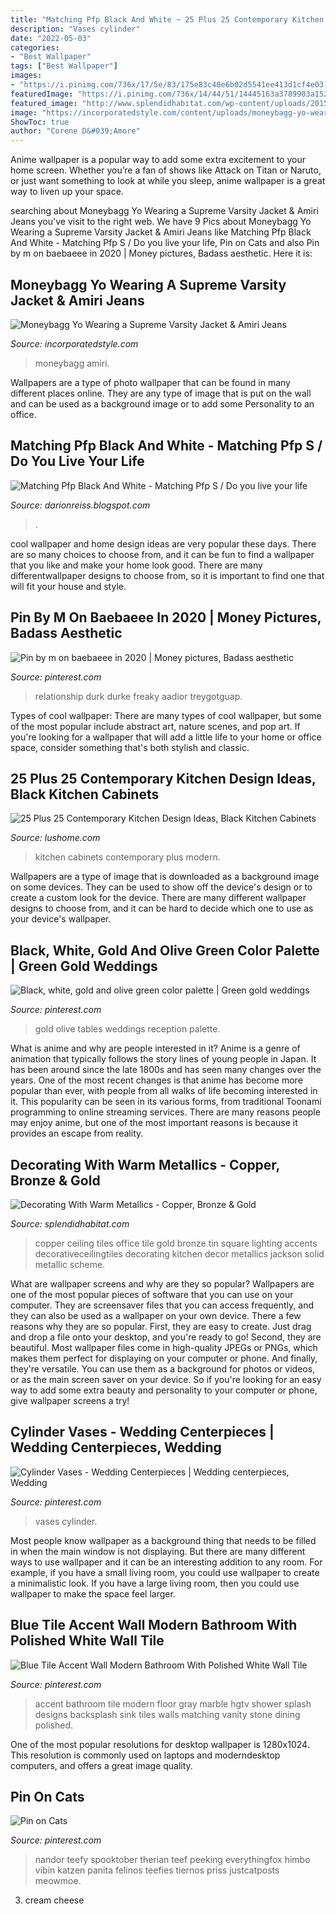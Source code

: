 ```yaml
---
title: "Matching Pfp Black And White ~ 25 Plus 25 Contemporary Kitchen Design Ideas, Black Kitchen Cabinets"
description: "Vases cylinder"
date: "2022-05-03"
categories:
- "Best Wallpaper"
tags: ["Best Wallpaper"]
images:
- "https://i.pinimg.com/736x/17/5e/83/175e83c40e6b02d5541ee413d1cf4e03.jpg"
featuredImage: "https://i.pinimg.com/736x/14/44/51/14445163a3789903a152f38b859328ab.jpg"
featured_image: "http://www.splendidhabitat.com/wp-content/uploads/2015/01/solid_copper_ceiling_tiles-510x765.jpg"
image: "https://incorporatedstyle.com/content/uploads/moneybagg-yo-wearing-a-supreme-varsity-jacket-with-amiri-bandana-jeans-1.jpg"
ShowToc: true
author: "Corene D&#039;Amore"
---
```



Anime wallpaper is a popular way to add some extra excitement to your home screen. Whether you’re a fan of shows like Attack on Titan or Naruto, or just want something to look at while you sleep, anime wallpaper is a great way to liven up your space.

	

		
searching about Moneybagg Yo Wearing a Supreme Varsity Jacket &amp; Amiri Jeans you've visit to the right web. We have 9 Pics about Moneybagg Yo Wearing a Supreme Varsity Jacket &amp; Amiri Jeans like Matching Pfp Black And White - Matching Pfp S / Do you live your life, Pin on Cats and also Pin by m on baebaeee in 2020 | Money pictures, Badass aesthetic. Here it is:
		
    
## Moneybagg Yo Wearing A Supreme Varsity Jacket &amp; Amiri Jeans

<img loading=lazy src="https://incorporatedstyle.com/content/uploads/moneybagg-yo-wearing-a-supreme-varsity-jacket-with-amiri-bandana-jeans-1.jpg" onerror="this.onerror=null;this.src='https://tse1.mm.bing.net/th?id=OIP._DxzjRjOPasOxxIfAFOvKgHaLH&amp;pid=15.1';" alt="Moneybagg Yo Wearing a Supreme Varsity Jacket &amp; Amiri Jeans">

_Source: incorporatedstyle.com_

>moneybagg amiri. 

	



Wallpapers are a type of photo wallpaper that can be found in many different places online. They are any type of image that is put on the wall and can be used as a background image or to add some Personality to an office.

    
## Matching Pfp Black And White - Matching Pfp S / Do You Live Your Life

<img loading=lazy src="https://i.pinimg.com/originals/5d/ea/bc/5deabcb998fadee35624da0e9d9248a8.jpg" onerror="this.onerror=null;this.src='https://tse4.mm.bing.net/th?id=OIP.2leGcNRegAdrlQbf-jak4gHaHa&amp;pid=15.1';" alt="Matching Pfp Black And White - Matching Pfp S / Do you live your life">

_Source: darionreiss.blogspot.com_

>. 

	

cool wallpaper and home design ideas are very popular these days. There are so many choices to choose from, and it can be fun to find a wallpaper that you like and make your home look good. There are many differentwallpaper designs to choose from, so it is important to find one that will fit your house and style.

    
## Pin By M On Baebaeee In 2020 | Money Pictures, Badass Aesthetic

<img loading=lazy src="https://i.pinimg.com/736x/14/44/51/14445163a3789903a152f38b859328ab.jpg" onerror="this.onerror=null;this.src='https://tse3.mm.bing.net/th?id=OIP.xOe6yiMLAGtdwHoJDdzVkwHaJW&amp;pid=15.1';" alt="Pin by m on baebaeee in 2020 | Money pictures, Badass aesthetic">

_Source: pinterest.com_

>relationship durk durke freaky aadior treygotguap. 

	

Types of cool wallpaper:
There are many types of cool wallpaper, but some of the most popular include abstract art, nature scenes, and pop art. If you're looking for a wallpaper that will add a little life to your home or office space, consider something that's both stylish and classic.

    
## 25 Plus 25 Contemporary Kitchen Design Ideas, Black Kitchen Cabinets

<img loading=lazy src="https://www.lushome.com/wp-content/uploads/2014/05/black-kitchen-cabinets-contemporary-design-23.jpg" onerror="this.onerror=null;this.src='https://tse2.mm.bing.net/th?id=OIP.Qm0QtdxT9a6ErnvwI36-wwHaJ3&amp;pid=15.1';" alt="25 Plus 25 Contemporary Kitchen Design Ideas, Black Kitchen Cabinets">

_Source: lushome.com_

>kitchen cabinets contemporary plus modern. 

	

Wallpapers are a type of image that is downloaded as a background image on some devices. They can be used to show off the device's design or to create a custom look for the device. There are many different wallpaper designs to choose from, and it can be hard to decide which one to use as your device's wallpaper.

    
## Black, White, Gold And Olive Green Color Palette | Green Gold Weddings

<img loading=lazy src="https://i.pinimg.com/736x/17/5e/83/175e83c40e6b02d5541ee413d1cf4e03.jpg" onerror="this.onerror=null;this.src='https://tse1.mm.bing.net/th?id=OIP.0twUwONPJdL1B6TL93dwGgHaLG&amp;pid=15.1';" alt="Black, white, gold and olive green color palette | Green gold weddings">

_Source: pinterest.com_

>gold olive tables weddings reception palette. 

	

What is anime and why are people interested in it?
Anime is a genre of animation that typically follows the story lines of young people in Japan. It has been around since the late 1800s and has seen many changes over the years. One of the most recent changes is that anime has become more popular than ever, with people from all walks of life becoming interested in it. This popularity can be seen in its various forms, from traditional Toonami programming to online streaming services. There are many reasons people may enjoy anime, but one of the most important reasons is because it provides an escape from reality.

    
## Decorating With Warm Metallics - Copper, Bronze &amp; Gold

<img loading=lazy src="http://www.splendidhabitat.com/wp-content/uploads/2015/01/solid_copper_ceiling_tiles-510x765.jpg" onerror="this.onerror=null;this.src='https://tse2.mm.bing.net/th?id=OIP.3aUHnNtRuKQJTfzabhUb3gAAAA&amp;pid=15.1';" alt="Decorating With Warm Metallics - Copper, Bronze &amp; Gold">

_Source: splendidhabitat.com_

>copper ceiling tiles office tile gold bronze tin square lighting accents decorativeceilingtiles decorating kitchen decor metallics jackson solid metallic scheme. 

	

What are wallpaper screens and why are they so popular?
Wallpapers are one of the most popular pieces of software that you can use on your computer. They are screensaver files that you can access frequently, and they can also be used as a wallpaper on your own device. There a few reasons why they are so popular. First, they are easy to create. Just drag and drop a file onto your desktop, and you're ready to go! Second, they are beautiful. Most wallpaper files come in high-quality JPEGs or PNGs, which makes them perfect for displaying on your computer or phone. And finally, they're versatile. You can use them as a background for photos or videos, or as the main screen saver on your device. So if you're looking for an easy way to add some extra beauty and personality to your computer or phone, give wallpaper screens a try!

    
## Cylinder Vases - Wedding Centerpieces | Wedding Centerpieces, Wedding

<img loading=lazy src="https://i.pinimg.com/736x/47/a7/06/47a70632bc944d08d2f2a97ae9f9ef01--winter-themed-wedding-black-white-weddings.jpg" onerror="this.onerror=null;this.src='https://tse1.mm.bing.net/th?id=OIP.z7SiTmUBhU0aVmvuPj_KPAHaNJ&amp;pid=15.1';" alt="Cylinder Vases - Wedding Centerpieces | Wedding centerpieces, Wedding">

_Source: pinterest.com_

>vases cylinder. 

	

Most people know wallpaper as a background thing that needs to be filled in when the main window is not displaying. But there are many different ways to use wallpaper and it can be an interesting addition to any room. For example, if you have a small living room, you could use wallpaper to create a minimalistic look. If you have a large living room, then you could use wallpaper to make the space feel larger.

    
## Blue Tile Accent Wall Modern Bathroom With Polished White Wall Tile

<img loading=lazy src="https://i.pinimg.com/736x/1d/01/f8/1d01f80d3bd5590400b1eb24bc5ad6f3--white-wall-tiles-blue-tiles.jpg" onerror="this.onerror=null;this.src='https://tse4.mm.bing.net/th?id=OIP.rQCV5Fakx6X0HzKNQI3t8wHaLH&amp;pid=15.1';" alt="Blue Tile Accent Wall Modern Bathroom With Polished White Wall Tile">

_Source: pinterest.com_

>accent bathroom tile modern floor gray marble hgtv shower splash designs backsplash sink tiles walls matching vanity stone dining polished. 

	

One of the most popular resolutions for desktop wallpaper is 1280x1024. This resolution is commonly used on laptops and moderndesktop computers, and offers a great image quality.

    
## Pin On Cats

<img loading=lazy src="https://i.pinimg.com/736x/dc/4e/c8/dc4ec8ce7cc8f5484917a65d99d20457.jpg" onerror="this.onerror=null;this.src='https://tse1.mm.bing.net/th?id=OIP.0eM7v6MuNd9IFCxL9m6V9QHaJ4&amp;pid=15.1';" alt="Pin on Cats">

_Source: pinterest.com_

>nandor teefy spooktober therian teef peeking everythingfox himbo vibin katzen panita felinos teefies tiernos priss justcatposts meowmoe. 

	

3. cream cheese 

